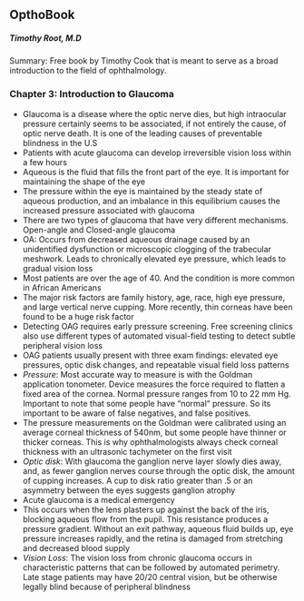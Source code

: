 ## OpthoBook 

##### **Timothy Root, M.D**

Summary: Free book by Timothy Cook that is meant to serve as a broad introduction to the field of ophthalmology.

### Chapter 3: Introduction to Glaucoma
- Glaucoma is a disease where the optic nerve dies, but high intraocular pressure certainly seems to be associated, if not entirely the cause, of optic nerve death.  It is one of the leading causes of preventable blindness in the U.S
- Patients with acute glaucoma can develop irreversible vision loss within a few hours
- Aqueous is the fluid that fills the front part of the eye.  It is important for maintaining the shape of the eye
- The pressure within the eye is maintained by the steady state of aqueous production, and an imbalance in this equilibrium causes the increased pressure associated with glaucoma 
- There are two types of glaucoma that have very different mechanisms.  Open-angle and Closed-angle glaucoma
- OA: Occurs from decreased aqueous drainage caused by an unidentified dysfunction or microscopic clogging of the trabecular meshwork.  Leads to chronically elevated eye pressure, which leads to gradual vision loss
- Most patients are over the age of 40.  And the condition is more common in African Americans
- The major risk factors are family history, age, race, high eye pressure, and large vertical nerve cupping.  More recently, thin corneas have been found to be a huge risk factor 
- Detecting OAG requires early pressure screening.  Free screening clinics also use different types of automated visual-field testing to detect subtle peripheral vision loss
- OAG patients usually present with three exam findings: elevated eye pressures, optic disk changes, and repeatable visual field loss patterns
- *Pressure*: Most accurate way to measure is with the Goldman application tonometer.  Device measures the force required to flatten a fixed area of the cornea.  Normal pressure ranges from 10 to 22 mm Hg.  Important to note that some people have “normal“ pressure.  So its important to be aware of false negatives, and false positives.  
- The pressure measurements on the Goldman were calibrated using an average corneal thickness of 540nm, but some people have thinner or thicker corneas.  This is why ophthalmologists always check corneal thickness with an ultrasonic tachymeter on the first visit 
- *Optic disk*: With glaucoma the ganglion nerve layer slowly dies away, and, as fewer ganglion nerves course through the optic disk, the amount of cupping increases.  A cup to disk ratio greater than .5 or an asymmetry between the eyes suggests ganglion atrophy
- Acute glaucoma is a medical emergency
- This occurs when the lens plasters up against the back of the iris, blocking aqueous flow from the pupil.  This resistance produces a pressure gradient.  Without an exit pathway, aqueous fluid builds up, eye pressure increases rapidly, and the retina is damaged from stretching and decreased blood supply 
- *Vision Loss*: The vision loss from chronic glaucoma occurs in characteristic patterns that can be followed by automated perimetry.  Late stage patients may have 20/20 central vision, but be otherwise legally blind because of peripheral blindness

